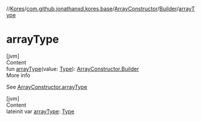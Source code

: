 //[Kores](../../../index.md)/[com.github.jonathanxd.kores.base](../../index.md)/[ArrayConstructor](../index.md)/[Builder](index.md)/[arrayType](array-type.md)



# arrayType  
[jvm]  
Content  
fun [arrayType](array-type.md)(value: [Type](https://docs.oracle.com/javase/8/docs/api/java/lang/reflect/Type.html)): [ArrayConstructor.Builder](index.md)  
More info  


See [ArrayConstructor.arrayType](../array-type.md)

  


[jvm]  
Content  
lateinit var [arrayType](array-type.md): [Type](https://docs.oracle.com/javase/8/docs/api/java/lang/reflect/Type.html)  



